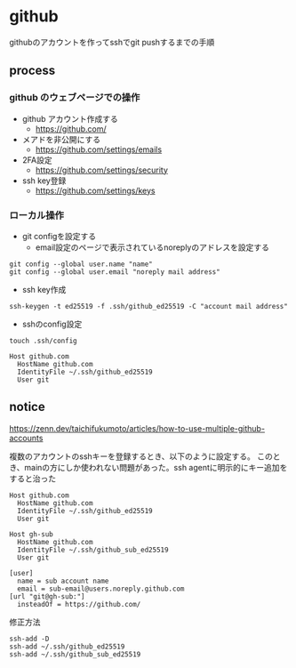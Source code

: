 # github

githubのアカウントを作ってsshでgit pushするまでの手順

## process

### github のウェブページでの操作

- github アカウント作成する
  - <https://github.com/>
- メアドを非公開にする
  - <https://github.com/settings/emails>
- 2FA設定
  - <https://github.com/settings/security>
- ssh key登録
  - <https://github.com/settings/keys>

### ローカル操作

- git configを設定する
  - email設定のページで表示されているnoreplyのアドレスを設定する

```shell
git config --global user.name "name"
git config --global user.email "noreply mail address"
```

- ssh key作成

```shell
ssh-keygen -t ed25519 -f .ssh/github_ed25519 -C "account mail address"
```

- sshのconfig設定

```shell
touch .ssh/config
```

```config
Host github.com
  HostName github.com
  IdentityFile ~/.ssh/github_ed25519
  User git
```

## notice

<https://zenn.dev/taichifukumoto/articles/how-to-use-multiple-github-accounts>

複数のアカウントのsshキーを登録するとき、以下のように設定する。
このとき、mainの方にしか使われない問題があった。ssh agentに明示的にキー追加をすると治った

```config
Host github.com
  HostName github.com
  IdentityFile ~/.ssh/github_ed25519
  User git

Host gh-sub
  HostName github.com
  IdentityFile ~/.ssh/github_sub_ed25519
  User git
```

```gitconfig_sub
[user]
  name = sub account name
  email = sub-email@users.noreply.github.com
[url "git@gh-sub:"]
  insteadOf = https://github.com/
```

修正方法

```shell
ssh-add -D
ssh-add ~/.ssh/github_ed25519
ssh-add ~/.ssh/github_sub_ed25519
```
